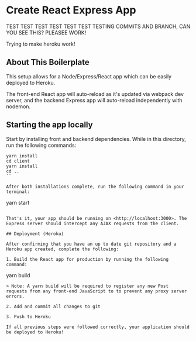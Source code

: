 # Create React Express App

TEST TEST TEST TEST TEST TEST
TESTING COMMITS AND BRANCH, CAN YOU SEE THIS?
PLEASEE WORK!

Trying to make heroku work!

## About This Boilerplate

This setup allows for a Node/Express/React app which can be easily deployed to Heroku.

The front-end React app will auto-reload as it's updated via webpack dev server, and the backend Express app will auto-reload independently with nodemon.

## Starting the app locally

Start by installing front and backend dependencies. While in this directory, run the following commands:

```
yarn install
cd client
yarn install
cd ..
``

After both installations complete, run the following command in your terminal:

```
yarn start
```

That's it, your app should be running on <http://localhost:3000>. The Express server should intercept any AJAX requests from the client.

## Deployment (Heroku)

After confirming that you have an up to date git repository and a Heroku app created, complete the following:

1. Build the React app for production by running the following command:

```
yarn build
```
> Note: A yarn build will be required to register any new Post requests from any front-end JavaScript to to prevent any proxy server errors.

2. Add and commit all changes to git

3. Push to Heroku

If all previous steps were followed correctly, your application should be deployed to Heroku!
